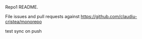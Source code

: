 Repo1 README.

File issues and pull requests against https://github.com/claudiu-cristea/monorepo

test sync on push